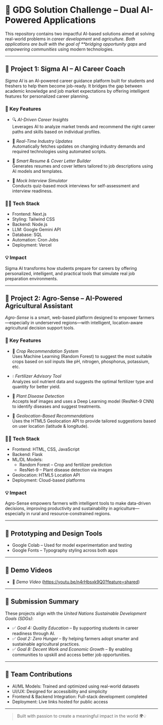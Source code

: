 # 🎯 GDG Solution Challenge – Dual AI-Powered Applications

This repository contains two impactful AI-based solutions aimed at solving real-world problems in _career development_ and _agriculture. Both applications are built with the goal of \*\*bridging opportunity gaps_ and _empowering communities_ using modern technologies.

---

## 🚀 Project 1: Sigma AI – AI Career Coach

_Sigma AI_ is an AI-powered career guidance platform built for students and freshers to help them become job-ready. It bridges the gap between academic knowledge and job market expectations by offering intelligent features for personalized career planning.

### 🌟 Key Features

- 🔍 _AI-Driven Career Insights_  
  Leverages AI to analyze market trends and recommend the right career paths and skills based on individual profiles.

- 📰 _Real-Time Industry Updates_  
  Automatically fetches updates on changing industry demands and required technologies using automated scripts.

- 📄 _Smart Resume & Cover Letter Builder_  
  Generates resumes and cover letters tailored to job descriptions using AI models and templates.

- 🎤 _Mock Interview Simulator_  
  Conducts quiz-based mock interviews for self-assessment and interview readiness.

### 🧑‍💻 Tech Stack

- Frontend: Next.js
- Styling: Tailwind CSS
- Backend: Node.js
- LLM: Google Gemini API
- Database: SQL
- Automation: Cron Jobs
- Deployment: Vercel

### 💡 Impact

Sigma AI transforms how students prepare for careers by offering personalized, intelligent, and practical tools that simulate real job preparation environments.

---

## 🌿 Project 2: Agro-Sense – AI-Powered Agricultural Assistant

_Agro-Sense_ is a smart, web-based platform designed to empower farmers—especially in underserved regions—with intelligent, location-aware agricultural decision support tools.

### 🌟 Key Features

- 🌾 _Crop Recommendation System_  
  Uses Machine Learning (Random Forest) to suggest the most suitable crops based on soil inputs like pH, nitrogen, phosphorus, potassium, etc.

- 💧 _Fertilizer Advisory Tool_  
  Analyzes soil nutrient data and suggests the optimal fertilizer type and quantity for better yield.

- 🌱 _Plant Disease Detection_  
  Accepts leaf images and uses a Deep Learning model (ResNet-9 CNN) to identify diseases and suggest treatments.

- 📍 _Geolocation-Based Recommendations_  
  Uses the HTML5 Geolocation API to provide tailored suggestions based on user location (latitude & longitude).

### 🧑‍💻 Tech Stack

- Frontend: HTML, CSS, JavaScript
- Backend: Flask
- ML/DL Models:
  - Random Forest – Crop and fertilizer prediction
  - ResNet-9 – Plant disease detection via images
- Geolocation: HTML5 Location API
- Deployment: Cloud-based platforms

### 💡 Impact

Agro-Sense empowers farmers with intelligent tools to make data-driven decisions, improving productivity and sustainability in agriculture—especially in rural and resource-constrained regions.

---

## 🧪 Prototyping and Design Tools

- Google Colab – Used for model experimentation and testing
- Google Fonts – Typography styling across both apps

---

## 🎥 Demo Videos

- 🔗 _Demo Video_ (https://youtu.be/n4rHbsxk9Q0?feature=shared)

---

## 📌 Submission Summary

These projects align with the _United Nations Sustainable Development Goals (SDGs)_:

- ✅ _Goal 4: Quality Education_ – By supporting students in career readiness through AI.
- ✅ _Goal 2: Zero Hunger_ – By helping farmers adopt smarter and sustainable agricultural practices.
- ✅ _Goal 8: Decent Work and Economic Growth_ – By enabling communities to upskill and access better job opportunities.

---

## 🤝 Team Contributions

- AI/ML Models: Trained and optimized using real-world datasets
- UI/UX: Designed for accessibility and simplicity
- Frontend & Backend Integration: Full-stack development completed
- Deployment: Live links hosted for public access

---

> Built with passion to create a meaningful impact in the world 🌍💡
